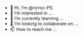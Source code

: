 - 👋 Hi, I’m @ricroc-PS
- 👀 I’m interested in ...
- 🌱 I’m currently learning ...
- 💞️ I’m looking to collaborate on ...
- 📫 How to reach me ...

<!---
ricroc-PS/ricroc-PS is a ✨ special ✨ repository because its `README.md` (this file) appears on your GitHub profile.
You can click the Preview link to take a look at your changes.
--->
